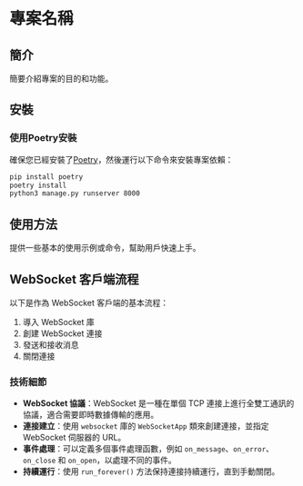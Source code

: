 # 專案名稱

## 簡介
簡要介紹專案的目的和功能。

## 安裝

### 使用Poetry安裝
確保您已經安裝了[Poetry](https://python-poetry.org/)，然後運行以下命令來安裝專案依賴：

```bash
pip install poetry
poetry install
python3 manage.py runserver 8000
```

## 使用方法
提供一些基本的使用示例或命令，幫助用戶快速上手。

## WebSocket 客戶端流程
以下是作為 WebSocket 客戶端的基本流程：

1. 導入 WebSocket 庫
2. 創建 WebSocket 連接
3. 發送和接收消息
4. 關閉連接

### 技術細節
- **WebSocket 協議**：WebSocket 是一種在單個 TCP 連接上進行全雙工通訊的協議，適合需要即時數據傳輸的應用。
- **連接建立**：使用 `websocket` 庫的 `WebSocketApp` 類來創建連接，並指定 WebSocket 伺服器的 URL。
- **事件處理**：可以定義多個事件處理函數，例如 `on_message`、`on_error`、`on_close` 和 `on_open`，以處理不同的事件。
- **持續運行**：使用 `run_forever()` 方法保持連接持續運行，直到手動關閉。

